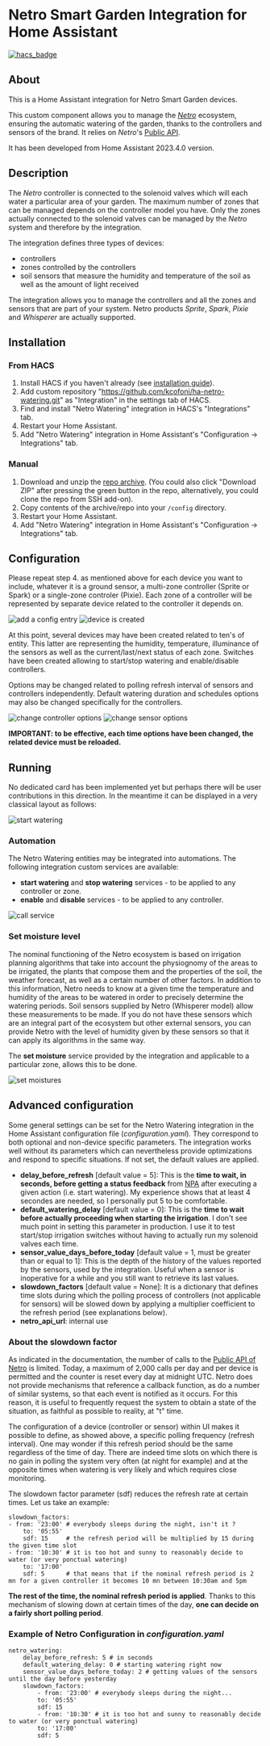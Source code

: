 # Netro Smart Garden Integration for Home Assistant

[![hacs_badge](https://img.shields.io/badge/HACS-Custom-41BDF5.svg?style=for-the-badge)](https://github.com/hacs/integration)

## About
This is a Home Assistant integration for Netro Smart Garden devices.

This custom component allows you to manage the [*Netro*](https://Netrohome.com/) ecosystem, ensuring the automatic watering of the garden, thanks to the controllers and sensors of the brand. It relies on *Netro*'s [Public API](http://www.Netrohome.com/en/shop/articles/10).

It has been developed from Home Assistant 2023.4.0 version.

## Description
The *Netro* controller is connected to the solenoid valves which will each water a particular area of your garden. The maximum number of zones that can be managed depends on the controller model you have. Only the zones actually connected to the solenoid valves can be managed by the *Netro* system and therefore by the integration.

The integration defines three types of devices:

* controllers
* zones controlled by the controllers
* soil sensors that measure the humidity and temperature of the soil as well as the amount of light received

The integration allows you to manage the controllers and all the zones and sensors that are part of your system.
Netro products *Sprite*, *Spark*, *Pixie* and *Whisperer* are actually supported.

## Installation

### From HACS

1. Install HACS if you haven't already (see [installation guide](https://hacs.netlify.com/docs/installation/manual)).
2. Add custom repository "https://github.com/kcofoni/ha-netro-watering.git" as "Integration" in the settings tab of HACS.
3. Find and install "Netro Watering" integration in HACS's "Integrations" tab.
4. Restart your Home Assistant.
5. Add "Netro Watering" integration in Home Assistant's "Configuration -> Integrations" tab.

### Manual

1. Download and unzip the [repo archive](https://github.com/kcofoni/ha-netro-watering/archive/refs/heads/main.zip). (You could also click "Download ZIP" after pressing the green button in the repo, alternatively, you could clone the repo from SSH add-on).
2. Copy contents of the archive/repo into your `/config` directory.
3. Restart your Home Assistant.
4. Add "Netro Watering" integration in Home Assistant's "Configuration -> Integrations" tab.

## Configuration

Please repeat step 4. as mentioned above for each device you want to include, whatever it is a ground sensor, a multi-zone controller (Sprite or Spark) or a single-zone controler (Pixie). Each zone of a controller will be represented by separate device related to the controller it depends on.

![add a config entry](images/add_config_entry.png "Setup of a *Netro* device")
![device is created](images/device_created.png "Sucess of a *Netro* device setup")

At this point, several devices may have been created related to ten's of entity. This latter are representing the humidity, temperature, illuminance of the sensors as well as the current/last/next status of each zone. Switches have been created allowing to start/stop watering and enable/disable controllers.

Options may be changed related to polling refresh interval of sensors and controllers independently. Default watering duration and schedules options may also be changed specifically for the controllers. 

![change controller options](images/controller_options.png "Controller options")
![change sensor options](images/sensor_options.png "Sensor options")

**IMPORTANT: to be effective, each time options have been changed, the related device must be reloaded.**

## Running
No dedicated card has been implemented yet but perhaps there will be user contributions in this direction. In the meantime it can be displayed in a very classical layout as follows:

![start watering](images/running.png "Dashboard")

### Automation
The Netro Watering entities may be integrated into automations. The following integration custom services are available:
- **start watering** and **stop watering** services - to be applied to any controller or zone.
- **enable** and **disable** services - to be applied to any controller.

![call service](images/service_call.png "Developer Tools")

### Set moisture level
The nominal functioning of the Netro ecosystem is based on irrigation planning algorithms that take into account the physiognomy of the areas to be irrigated, the plants that compose them and the properties of the soil, the weather forecast, as well as a certain number of other factors. In addition to this information, Netro needs to know at a given time the temperature and humidity of the areas to be watered in order to precisely determine the watering periods. Soil sensors supplied by Netro (Whisperer model) allow these measurements to be made. If you do not have these sensors which are an integral part of the ecosystem but other external sensors, you can provide Netro with the level of humidity given by these sensors so that it can apply its algorithms in the same way.

The **set moisture** service provided by the integration and applicable to a particular zone, allows this to be done.

![set moistures](images/set_moisture.png "Developer Tools")

## Advanced configuration
Some general settings can be set for the Netro Watering integration in the Home Assistant configuration file (*configuration.yaml*). They correspond to both optional and non-device specific parameters. The integration works well without its parameters which can nevertheless provide optimizations and respond to specific situations. If not set, the default values are applied.

  - **delay_before_refresh** [default value = 5]: This is the **time to wait, in seconds, before getting a status feedback** from [NPA](http://www.Netrohome.com/en/shop/articles/10) after executing a given action (i.e. start watering). My experience shows that at least 4 secondes are needed, so I personally put 5 to be comfortable.
  - **default_watering_delay** [default value = 0]: This is the **time to wait before actually proceeding when starting the irrigation**. I don't see much point in setting this parameter in production. I use it to test start/stop irrigation switches without having to actually run my solenoid valves each time.
  - **sensor_value_days_before_today** [default value = 1, must be greater than or equal to 1]: This is the depth of the history of the values ​​reported by the sensors, used by the integration. Useful when a sensor is inoperative for a while and you still want to retrieve its last values.
  - **slowdown_factors** [default value = None]: It is a dictionary that defines time slots during which the polling process of controllers (not applicable for sensors) will be slowed down by applying a multiplier coefficient to the refresh period (see explanations below).
  - **netro_api_url**: internal use

### About the slowdown factor

As indicated in the documentation, the number of calls to the [Public API of Netro](http://www.Netrohome.com/en/shop/articles/10) is limited. Today, a maximum of 2,000 calls per day and per device is permitted and the counter is reset every day at midnight UTC. Netro does not provide mechanisms that reference a callback function, as do a number of similar systems, so that each event is notified as it occurs. For this reason, it is useful to frequently request the system to obtain a state of the situation, as faithful as possible to reality, at "t" time.

The configuration of a device (controller or sensor) within UI makes it possible to define, as showed above, a specific polling frequency (refresh interval). One may wonder if this refresh period should be the same regardless of the time of day. There are indeed time slots on which there is no gain in polling the system very often (at night for example) and at the opposite times when watering is very likely and which requires close monitoring.

The slowdown factor parameter (sdf) reduces the refresh rate at certain times. Let us take an example:

    slowdown_factors:
    - from: '23:00' # everybody sleeps during the night, isn't it ?
        to: '05:55'
        sdf: 15     # the refresh period will be multiplied by 15 during the given time slot
    - from: '10:30' # it is too hot and sunny to reasonably decide to water (or very ponctual watering)
        to: '17:00'
        sdf: 5      # that means that if the nominal refresh period is 2 mn for a given controller it becomes 10 mn between 10:30am and 5pm

**The rest of the time, the nominal refresh period is applied**. Thanks to this mechanism of slowing down at certain times of the day, **one can decide on a fairly short polling period**.

### Example of Netro Configuration in *configuration.yaml*

    netro_watering:
        delay_before_refresh: 5 # in seconds
        default_watering_delay: 0 # starting watering right now
        sensor_value_days_before_today: 2 # getting values of the sensors until the day before yesterday
        slowdown_factors:
            - from: '23:00' # everybody sleeps during the night...
            to: '05:55'
            sdf: 15
            - from: '10:30' # it is too hot and sunny to reasonably decide to water (or very ponctual watering)
            to: '17:00'
            sdf: 5
